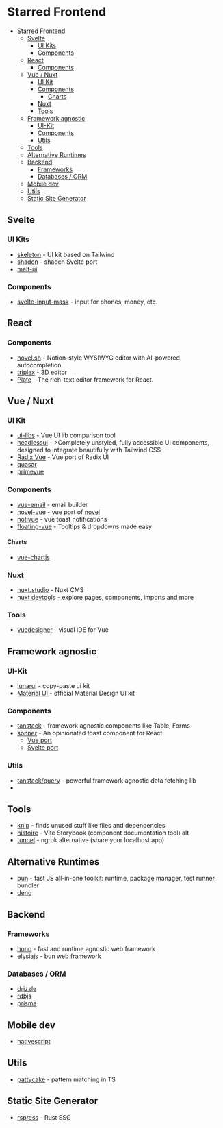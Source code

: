 # Starred Frontend

<!-- TOC -->
* [Starred Frontend](#starred-frontend)
  * [Svelte](#svelte)
    * [UI Kits](#ui-kits)
    * [Components](#components)
  * [React](#react)
    * [Components](#components-1)
  * [Vue / Nuxt](#vue--nuxt)
    * [UI Kit](#ui-kit)
    * [Components](#components-2)
      * [Charts](#charts)
    * [Nuxt](#nuxt)
    * [Tools](#tools)
  * [Framework agnostic](#framework-agnostic)
    * [UI-Kit](#ui-kit-1)
    * [Components](#components-3)
    * [Utils](#utils)
  * [Tools](#tools-1)
  * [Alternative Runtimes](#alternative-runtimes)
  * [Backend](#backend)
    * [Frameworks](#frameworks)
    * [Databases / ORM](#databases--orm)
  * [Mobile dev](#mobile-dev)
  * [Utils](#utils-1)
  * [Static Site Generator](#static-site-generator)
<!-- TOC -->

## Svelte

### UI Kits

- [skeleton](https://www.skeleton.dev/) - UI kit based on Tailwind
- [shadcn](https://www.shadcn-svelte.com/) - shadcn Svelte port
- [melt-ui](https://www.melt-ui.com/)

### Components

- [svelte-input-mask](https://github.com/xnimorz/svelte-input-mask) - input for phones, money, etc.

## React

### Components

- [novel.sh](https://novel.sh/) - Notion-style WYSIWYG editor with AI-powered autocompletion.
- [triplex](https://triplex.dev/) - 3D editor
- [Plate](https://platejs.org/) - The rich-text editor framework for React.

## Vue / Nuxt

### UI Kit

- [ui-libs](https://ui-libs.vercel.app/) - Vue UI lib comparison tool
- [headlessui](https://headlessui.com/) - >Completely unstyled, fully accessible UI components, designed to integrate beautifully with Tailwind CSS
- [Radix Vue](https://www.radix-vue.com/) - Vue port of Radix UI
- [quasar](https://quasar.dev/)
- [primevue](https://primevue.org/)

### Components

- [vue-email](https://vue-email.vercel.app/) - email builder
- [novel-vue](https://github.com/naveennaidu/novel-vue) - vue port of [novel](https://novel.sh/)
- [notivue](https://notivue.pages.dev/) - vue toast notifications
- [floating-vue](https://floating-vue.starpad.dev/) - Tooltips & dropdowns made easy

#### Charts

- [vue-chartjs](https://vue-chartjs.org/)

### Nuxt

- [nuxt.studio](https://nuxt.studio/) - Nuxt CMS
- [nuxt devtools](https://devtools.nuxt.com/) - explore pages, components, imports and more

### Tools

- [vuedesigner](https://vuedesigner.com/) - visual IDE for Vue

## Framework agnostic

### UI-Kit

- [lunarui](https://lunarui.dev/) - copy-paste ui kit
- [Material UI ](https://m3.material.io/develop/web) - official Material Design UI kit

### Components

- [tanstack](https://tanstack.com/) - framework agnostic components like Table, Forms
- [sonner](https://sonner.emilkowal.ski/) - An opinionated toast component for React.
  - [Vue port](https://vue-sonner.vercel.app/)
  - [Svelte port](https://svelte-sonner.vercel.app/)

### Utils

- [tanstack/query](https://tanstack.com/query/latest) - powerful framework agnostic data fetching lib
- 

## Tools

- [knip](https://github.com/webpro/knip) - finds unused stuff like files and dependencies
- [histoire](https://histoire.dev/) - Vite Storybook (component documentation tool) alt 
- [tunnel](https://tunnel.dev/) - ngrok alternative (share your localhost app)

## Alternative Runtimes

- [bun](https://bun.sh/) - fast JS all-in-one toolkit: runtime, package manager, test runner, bundler
- [deno](https://deno.com/)

## Backend

### Frameworks

- [hono](https://hono.dev/) - fast and runtime agnostic web framework
- [elysiajs](https://elysiajs.com/) - bun web framework

### Databases / ORM

- [drizzle](https://orm.drizzle.team/)
- [rdbjs](https://rdbjs.org/)
- [prisma](https://www.prisma.io/)

## Mobile dev

- [nativescript](https://nativescript.org/)

## Utils

- [pattycake](https://github.com/aidenybai/pattycake) - pattern matching in TS

## Static Site Generator

- [rspress](https://rspress.dev/) - Rust SSG